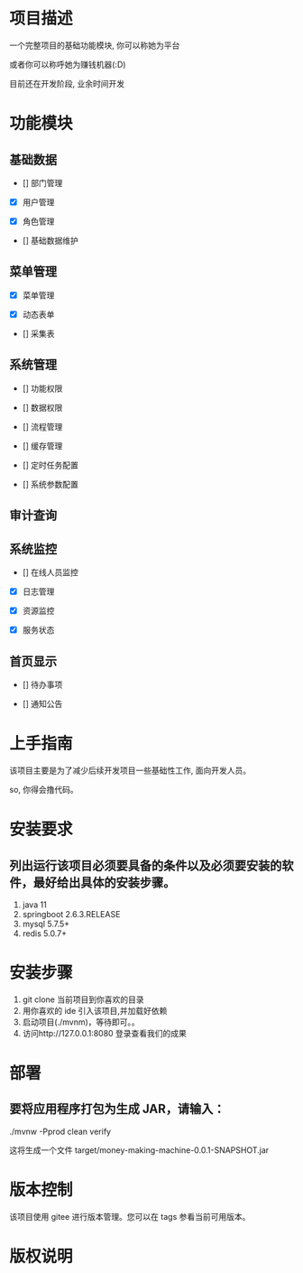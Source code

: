 # 项目描述

一个完整项目的基础功能模块, 你可以称她为平台

或者你可以称呼她为赚钱机器(:D)

目前还在开发阶段, 业余时间开发

# 功能模块

## 基础数据

- [] 部门管理

- [x] 用户管理

- [x] 角色管理

- [] 基础数据维护

## 菜单管理

- [x] 菜单管理

- [x] 动态表单

- [] 采集表

## 系统管理

- [] 功能权限

- [] 数据权限

- [] 流程管理

- [] 缓存管理

- [] 定时任务配置

- [] 系统参数配置

## 审计查询

## 系统监控

- [] 在线人员监控

- [x] 日志管理

- [x] 资源监控

- [x] 服务状态

## 首页显示

- [] 待办事项

- [] 通知公告

# 上手指南

该项目主要是为了减少后续开发项目一些基础性工作, 面向开发人员。

so, 你得会撸代码。

# 安装要求

## 列出运行该项目必须要具备的条件以及必须要安装的软件，最好给出具体的安装步骤。

1. java 11
2. springboot 2.6.3.RELEASE
3. mysql 5.7.5+
4. redis 5.0.7+

# 安装步骤

1. git clone 当前项目到你喜欢的目录
2. 用你喜欢的 ide 引入该项目,并加载好依赖
3. 启动项目(./mvnm)，等待即可。。
4. 访问http://127.0.0.1:8080 登录查看我们的成果

# 部署

## 要将应用程序打包为生成 JAR，请输入：

./mvnw -Pprod clean verify

这将生成一个文件 target/money-making-machine-0.0.1-SNAPSHOT.jar

# 版本控制

该项目使用 gitee 进行版本管理。您可以在 tags 参看当前可用版本。

# 版权说明
